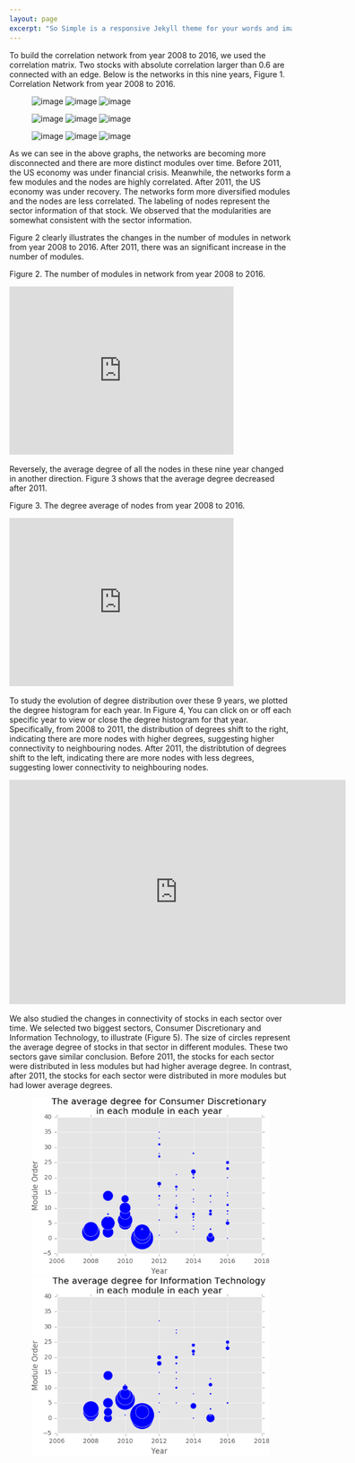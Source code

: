 ```yaml
---
layout: page
excerpt: "So Simple is a responsive Jekyll theme for your words and images."
---
```


To build the correlation network from year 2008 to 2016, we used the correlation matrix. Two stocks with absolute correlation larger than 0.6 are connected with an edge. Below is the networks in this nine years,
Figure 1. Correlation Network from year 2008 to 2016.
<figure class="third">
	<img src="https://github.com/verali0816/aiyamaya/blob/master/images/corr_2008_m2.png?raw=true" alt="image">
	<img src="https://github.com/verali0816/aiyamaya/blob/master/images/corr_2009_m2.png?raw=true" alt="image">
	<img src="https://github.com/verali0816/aiyamaya/blob/master/images/corr_2010_m2.png?raw=true" alt="image">
</figure>
<figure class="third">
	<img src="https://github.com/verali0816/aiyamaya/blob/master/images/corr_2011_m2.png?raw=true" alt="image">
	<img src="https://github.com/verali0816/aiyamaya/blob/master/images/corr_2012_m2.png?raw=true" alt="image">
	<img src="https://github.com/verali0816/aiyamaya/blob/master/images/corr_2013_m2.png?raw=true" alt="image">
</figure>
<figure class="third">
	<img src="https://github.com/verali0816/aiyamaya/blob/master/images/corr_2014_m2.png?raw=true" alt="image">
	<img src="https://github.com/verali0816/aiyamaya/blob/master/images/corr_2015_m2.png?raw=true" alt="image">
	<img src="https://github.com/verali0816/aiyamaya/blob/master/images/corr_2016_m2.png?raw=true" alt="image">
</figure>

As we can see in the above graphs, the networks are becoming more disconnected and there are more distinct modules over time. Before 2011, the US economy was under financial crisis. Meanwhile, the networks form a few modules and the nodes are highly correlated. After 2011, the US economy was under recovery. The networks form more diversified modules and the nodes are less correlated. The labeling of nodes represent the sector information of that stock. We observed that the modularities are somewhat consistent with the sector information. 

Figure 2 clearly illustrates the changes in the number of modules in network from year 2008 to 2016. After 2011, there was an significant increase in the number of modules. 

Figure 2. The number of modules in network from year 2008 to 2016.

<iframe width="400" height="300" frameborder="0" scrolling="no" src="https://plot.ly/~wqli0816/32.embed"></iframe>
    

Reversely, the average degree of all the nodes in these nine year changed in another direction. Figure 3 shows that the average degree decreased after 2011. 

Figure 3. The degree average of nodes from year 2008 to 2016. 

<iframe width="400" height="300" frameborder="0" scrolling="no" src="https://plot.ly/~wqli0816/28.embed"></iframe>
    

To study the evolution of degree distribution over these 9 years, we plotted the degree histogram for each year. In Figure 4, You can click on or off each specific year to view or close the degree histogram for that year. Specifically, from 2008 to 2011, the distribution of degrees shift to the right, indicating there are more nodes with higher degrees, suggesting higher connectivity to neighbouring nodes. After 2011, the distribtution of degrees shift to the left, indicating there are more nodes with less degrees, suggesting lower connectivity to neighbouring nodes.

<iframe width="600" height="400" frameborder="0" scrolling="no" src="https://plot.ly/~wqli0816/22.embed"></iframe>

We also studied the changes in connectivity of stocks in each sector over time. We selected two biggest sectors, Consumer Discretionary and Information Technology, to illustrate (Figure 5). The size of circles represent the average degree of stocks in that sector in different modules. These two sectors gave similar conclusion. Before 2011, the stocks for each sector were distributed in less modules but had higher average degree. In contrast, after 2011, the stocks for each sector were distributed in more modules but had lower average degrees. 

<figure class="half">
	<img src="https://github.com/verali0816/Stock-Correlation/blob/master/images/Consumer.png?raw=true" alt="image">
	<img src="https://github.com/verali0816/Stock-Correlation/blob/master/images/IT.png?raw=true" alt="image">
</figure>
